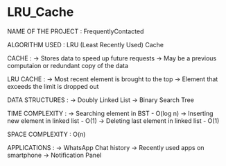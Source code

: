 # LRU_Cache

NAME OF THE PROJECT : FrequentlyContacted

ALGORITHM USED : LRU (Least Recently Used) Cache

CACHE :
-> Stores data to speed up future requests
-> May be a previous computaion or redundant copy of the data
        
LRU CACHE : 
-> Most recent element is brought to the top
-> Element that exceeds the limit is dropped out

DATA STRUCTURES : 
-> Doubly Linked List
-> Binary Search Tree

TIME COMPLEXITY : 
-> Searching element in BST - O(log n)
-> Inserting new element in linked list - O(1)
-> Deleting last element in linked list - O(1)

SPACE COMPLEXITY : O(n)

APPLICATIONS : 
-> WhatsApp Chat history
-> Recently used apps on smartphone
-> Notification Panel
